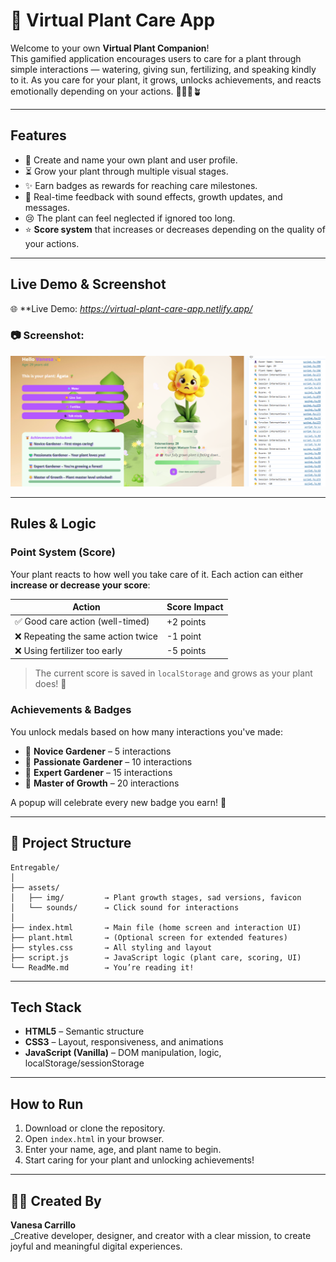 # 🌱 Virtual Plant Care App

Welcome to your own **Virtual Plant Companion**!  
This gamified application encourages users to care for a plant through simple interactions — watering, giving sun, fertilizing, and speaking kindly to it. As you care for your plant, it grows, unlocks achievements, and reacts emotionally depending on your actions. 👩‍🌾🌞🪴

---

## Features

- 🌿 Create and name your own plant and user profile.
- ⏳ Grow your plant through multiple visual stages.
- ✨ Earn badges as rewards for reaching care milestones.
- 🔄 Real-time feedback with sound effects, growth updates, and messages.
- 😢 The plant can feel neglected if ignored too long.
- ⭐ **Score system** that increases or decreases depending on the quality of your actions.

---

## Live Demo & Screenshot

🌐 **Live Demo: _*https://virtual-plant-care-app.netlify.app/*_

### 📷 **Screenshot:**

![App Screenshot](./assets/img/Screenshoot.png)

---

## Rules & Logic

### Point System (Score)
Your plant reacts to how well you take care of it. Each action can either **increase or decrease your score**:

| Action                          | Score Impact |
|----------------------------------|--------------|
| ✅ Good care action (well-timed) | +2 points    |
| ❌ Repeating the same action twice | -1 point     |
| ❌ Using fertilizer too early     | -5 points    |

> The current score is saved in `localStorage` and grows as your plant does! 🧪

### Achievements & Badges

You unlock medals based on how many interactions you've made:

- 🥉 **Novice Gardener** – 5 interactions
- 💚 **Passionate Gardener** – 10 interactions
- 🥇 **Expert Gardener** – 15 interactions
- 🌟 **Master of Growth** – 20 interactions

A popup will celebrate every new badge you earn! 🎉

---


## 📁 Project Structure

```
Entregable/
│
├── assets/
│   ├── img/         → Plant growth stages, sad versions, favicon
│   └── sounds/      → Click sound for interactions
│
├── index.html       → Main file (home screen and interaction UI)
├── plant.html       → (Optional screen for extended features)
├── styles.css       → All styling and layout
├── script.js        → JavaScript logic (plant care, scoring, UI)
└── ReadMe.md        → You’re reading it! 
```

---

## Tech Stack

- **HTML5** – Semantic structure
- **CSS3** – Layout, responsiveness, and animations
- **JavaScript (Vanilla)** – DOM manipulation, logic, localStorage/sessionStorage

---

## How to Run

1. Download or clone the repository.
2. Open `index.html` in your browser.
3. Enter your name, age, and plant name to begin.
4. Start caring for your plant and unlocking achievements!

---

## 👩‍💻 Created By

**Vanesa Carrillo**  
_Creative developer, designer, and creator with a clear mission, to create joyful and meaningful digital experiences. 

